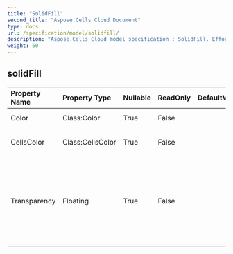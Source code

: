 ```yaml
---
title: "SolidFill"
second_title: "Aspose.Cells Cloud Document"
type: docs
url: /specification/model/solidfill/
description: "Aspose.Cells Cloud model specification : SolidFill. Effortlessly handle Excel and other spreadsheet documents with features like opening, generating, editing, splitting, merging, comparing, and converting."
weight: 50
---
```


## **solidFill**

 

| Property Name | Property Type | Nullable |  ReadOnly | DefaultValue | Description | 
| :- | :- | :- |:- |  :- | :- |
| Color | Class:Color | True |  False |  | Gets or sets the .  |  
| CellsColor | Class:CellsColor | True |  False |  | Gets and sets the  object.  |  
| Transparency | Floating | True |  False |  | Returns or sets the degree of transparency of the area as a value from 0.0 (opaque) through 1.0 (clear).  |  

